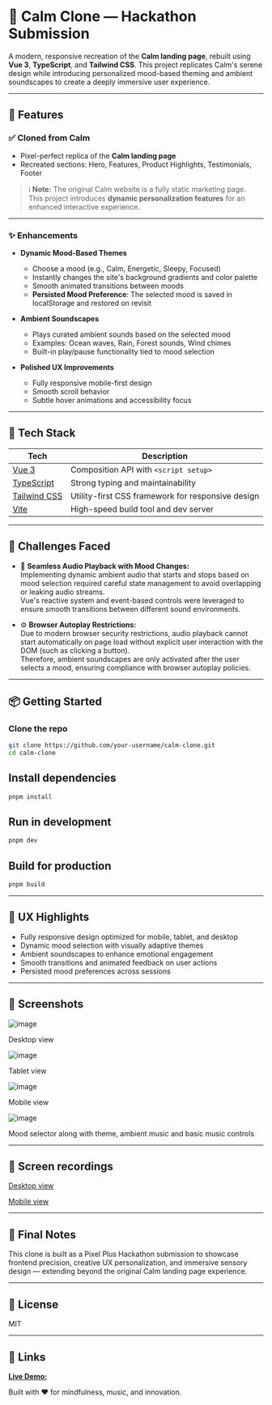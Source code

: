 # 🌙 Calm Clone — Hackathon Submission

A modern, responsive recreation of the **Calm landing page**, rebuilt using **Vue 3**, **TypeScript**, and **Tailwind CSS**. This project replicates Calm's serene design while introducing personalized mood-based theming and ambient soundscapes to create a deeply immersive user experience.

---

## 🚀 Features

### ✅ Cloned from Calm
- Pixel-perfect replica of the **Calm landing page**
- Recreated sections: Hero, Features, Product Highlights, Testimonials, Footer

> ℹ️ **Note:** The original Calm website is a fully static marketing page.  
This project introduces **dynamic personalization features** for an enhanced interactive experience.

---

### ✨ Enhancements
- **Dynamic Mood-Based Themes**  
  - Choose a mood (e.g., Calm, Energetic, Sleepy, Focused)
  - Instantly changes the site's background gradients and color palette
  - Smooth animated transitions between moods
  - **Persisted Mood Preference**: The selected mood is saved in localStorage and restored on revisit

- **Ambient Soundscapes**  
  - Plays curated ambient sounds based on the selected mood
  - Examples: Ocean waves, Rain, Forest sounds, Wind chimes
  - Built-in play/pause functionality tied to mood selection

- **Polished UX Improvements**  
  - Fully responsive mobile-first design
  - Smooth scroll behavior
  - Subtle hover animations and accessibility focus

---

## 🧠 Tech Stack

| Tech | Description |
|------|-------------|
| [Vue 3](https://vuejs.org/) | Composition API with `<script setup>` |
| [TypeScript](https://www.typescriptlang.org/) | Strong typing and maintainability |
| [Tailwind CSS](https://tailwindcss.com/) | Utility-first CSS framework for responsive design |
| [Vite](https://vitejs.dev/) | High-speed build tool and dev server |

---

## 🚧 Challenges Faced

- 🎵 **Seamless Audio Playback with Mood Changes:**  
  Implementing dynamic ambient audio that starts and stops based on mood selection required careful state management to avoid overlapping or leaking audio streams.  
  Vue's reactive system and event-based controls were leveraged to ensure smooth transitions between different sound environments.

- ⚙️ **Browser Autoplay Restrictions:**  
  Due to modern browser security restrictions, audio playback cannot start automatically on page load without explicit user interaction with the DOM (such as clicking a button).  
  Therefore, ambient soundscapes are only activated after the user selects a mood, ensuring compliance with browser autoplay policies.

---

## 📦 Getting Started

### Clone the repo
```bash
git clone https://github.com/your-username/calm-clone.git
cd calm-clone
```

## Install dependencies

```bash
pnpm install
```

## Run in development

```bash
pnpm dev
```

## Build for production

```bash
pnpm build
```

---

## 📱 UX Highlights

- Fully responsive design optimized for mobile, tablet, and desktop
- Dynamic mood selection with visually adaptive themes
- Ambient soundscapes to enhance emotional engagement
- Smooth transitions and animated feedback on user actions
- Persisted mood preferences across sessions

---

## 📸 Screenshots

![image](https://github.com/user-attachments/assets/ba053caa-1be4-4b6a-981a-35cd0e545ae1)

Desktop view

![image](https://github.com/user-attachments/assets/0621d0d8-a039-4f9e-a83e-d86d4e3c3a78)

Tablet view

![image](https://github.com/user-attachments/assets/90d602f9-680c-4b36-80e6-cfb9355fbbe7)

Mobile view

![image](https://github.com/user-attachments/assets/4c1e3b75-641d-4c14-ab16-a20fbfee7a9d)

Mood selector along with theme, ambient music and basic music controls

---

## 📸 Screen recordings

[Desktop view](https://drive.google.com/file/d/1XF5DlGJDZLFxz5EtVGatLHWGgKEbcsck/view?usp=sharing)

[Mobile view](https://drive.google.com/file/d/13TfWiFxkRXkJ7Tq81QKgHH7StjuL4q6n/view?usp=sharing)

---

## 🏁 Final Notes

This clone is built as a Pixel Plus Hackathon submission to showcase frontend precision, creative UX personalization, and immersive sensory design — extending beyond the original Calm landing page experience.

---

## 📝 License

MIT

---

## 🔗 Links

[**Live Demo:**](https://calm-clone-three.vercel.app/)

Built with ❤️ for mindfulness, music, and innovation.
